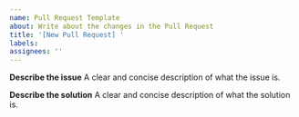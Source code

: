 ```yaml
---
name: Pull Request Template
about: Write about the changes in the Pull Request
title: '[New Pull Request] '
labels:
assignees: ''
---
```


**Describe the issue**
A clear and concise description of what the issue is.

**Describe the solution**
A clear and concise description of what the solution is.
